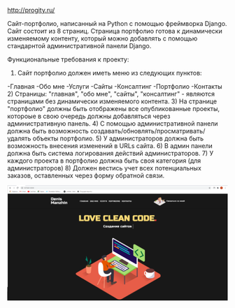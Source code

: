 http://progity.ru/


Сайт-портфолио, написанный на Python с помощью фреймворка Django. 
Сайт состоит из 8 страниц. Страница портфолио готова к динамически изменяемому контенту, который можно добавлять с помощью стандарнтой административной панели Django.

Функциональные требования к проекту:
1) Сайт портфолио должен иметь меню из следующих пунктов:
  
  -Главная
  -Обо мне
  -Услуги
    -Сайты
    -Консалтинг
  -Портфолио
  -Контакты
2) Страницы: "главная", "обо мне", "сайты", "консалтинг" - являются страницами без динамически изменяемого контента.
3) На странице "портфолио" должны быть отображены все опубликованные проекты, котороые в свою очередь должны добавляться через административную панель.
4) С помощью административной панели должна быть возможность создавать/обновлять/просматривать/удалять объекты портфолио. 
5) У администраторов должна быть возможность внесения изменений в URLs сайта.
6) В админ панели должна быть система логирования действий администраторов.
7) У каждого проекта в портфолио должна быть своя категория (для администраторов)
8) Должен вестись учет всех потенциальных заказов, оставленных через форму обратной связи.

![alt text](https://raw.githubusercontent.com/b1td/portfolio/master/portf.png)
